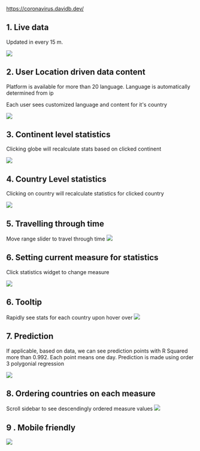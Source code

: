 
https://coronavirus.davidb.dev/


## 1. Live data 
Updated in every 15 m.

![](https://user-images.githubusercontent.com/6873202/77314367-f714bf80-6d1e-11ea-9da1-4694186a108b.png)

## 2. User Location driven data content

Platform is available for more than 20 language. Language is automatically determined from ip

Each user sees customized language and content for it's country 

![](https://user-images.githubusercontent.com/6873202/77313669-b5374980-6d1d-11ea-9196-012e31bbb069.gif)

## 3. Continent level statistics
Clicking globe will recalculate stats based on clicked continent

![](https://user-images.githubusercontent.com/6873202/77314208-a3a27180-6d1e-11ea-9daa-daadd2f95546.gif)

## 4. Country Level statistics

Clicking on country will recalculate statistics for clicked country

![](https://user-images.githubusercontent.com/6873202/77314594-638fbe80-6d1f-11ea-88de-3786bb96e151.gif)

## 5. Travelling through time

Move range slider to travel through time
![](https://user-images.githubusercontent.com/6873202/77315554-2f1d0200-6d21-11ea-94b7-d6f5a97134f9.gif)

## 6. Setting current measure for statistics
Click statistics widget to change measure

![](https://user-images.githubusercontent.com/6873202/77315950-edd92200-6d21-11ea-9a84-6b958c5c6f77.gif)

## 6. Tooltip

Rapidly see stats for each country upon hover over
![](https://user-images.githubusercontent.com/6873202/77316754-68567180-6d23-11ea-8083-ee20986485d0.gif)

## 7. Prediction
If applicable, based on data, we can see prediction points with R Squared more than 0.992. Each point means one day. Prediction is made using order 3 polygonial regression 

![](https://user-images.githubusercontent.com/6873202/77316788-77d5ba80-6d23-11ea-9b88-e105ced80b86.png)

## 8. Ordering countries on each measure 
Scroll  sidebar to see descendingly ordered measure values
![](https://user-images.githubusercontent.com/6873202/77317157-19f5a280-6d24-11ea-81f0-04a504d00a68.gif)

## 9 . Mobile friendly

![](https://user-images.githubusercontent.com/6873202/77318444-8376b080-6d26-11ea-87f1-0b0b447b2252.gif)
